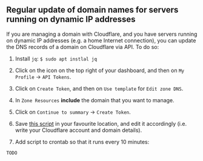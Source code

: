 Regular update of domain names for servers running on dynamic IP addresses
--------------------------------------------------------------------------

If you are managing a domain with Cloudflare, and you have servers running on dynamic IP addresses (e.g. a home Internet connection),
you can update the DNS records of a domain on Cloudflare via API. To do so:

1. Install `jq`: `$ sudo apt instlal jq`

2. Click on the icon on the top right of your dashboard, and then on  `My Profile` -> `API Tokens`.

3. Click on `Create Token`, and then on `Use template` for `Edit zone DNS`.

4. In `Zone Resources` **include** the domain that you want to manage.

5. Click on `Continue to summary` -> `Create Token`.

6. Save [this script](https://github.com/luiscarlosgph/cloudflare-stuff/blob/main/src/cloudflare_dns_update.sh) in your favourite location, and edit it accordingly (i.e. write your Cloudflare account and domain details).

7. Add script to crontab so that it runs every 10 minutes:

```
TODO
```


